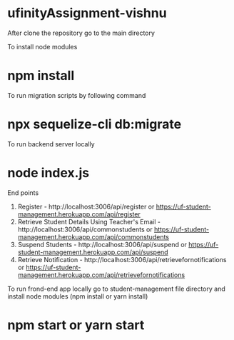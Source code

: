 # ufinityAssignment-vishnu

After clone the repository go to the main directory 

To install node modules 
# npm install  

To run migration scripts by following command
# npx sequelize-cli db:migrate

To run backend server locally 
# node index.js 

End points 
1. Register - http://localhost:3006/api/register or https://uf-student-management.herokuapp.com/api/register
2. Retrieve Student Details Using Teacher's Email -  http://localhost:3006/api/commonstudents or https://uf-student-management.herokuapp.com/api/commonstudents
3. Suspend Students - http://localhost:3006/api/suspend or https://uf-student-management.herokuapp.com/api/suspend 
4. Retrieve Notification - http://localhost:3006/api/retrievefornotifications or https://uf-student-management.herokuapp.com/api/retrievefornotifications


To run frond-end app locally 
go to student-management file directory and install node modules (npm install or yarn install) 

# npm start or yarn start



 
